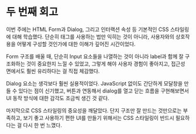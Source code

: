 # 두 번째 회고

이번 주에는 HTML Form과 Dialog, 그리고 인터랙션 속성 등 기본적인 CSS 스타일링에 대해 학습했다. 단순히 태그를 사용하는 법만 익히는 것이 아니라, 사용자와의 상호작용을 어떻게 구성할 것인가에 대한 이해가 깊어진 시간이었다.

Form 구조를 배울 때, 단순히 Input 요소들을 나열하는 것이 아니라 label과 함께 잘 구조화하는 것이 중요한지 느낄 수 있었고, 그렇게 해야 사용자 경험이 좋아지고, 접근성 면에서도 훨씬 유리하다는 걸 직접 체감했다.

Dialog 요소는 생각보다 훨씬 실용적이었다. JavaScript 없이도 간단하게 모달창을 만들 수 있다는 점이 신기했고, 버튼과 연동해서 dialog를 열고 닫는 흐름을 구현해보면서 UI 동작 방식에 대한 감각도 조금씩 생긴 것 같다.

마지막으로 CSS 스타일링의 중요성을 깨달았다. 단지 구조만 잘 만드는 것만으로는 부족하고, 보기 좋고 사용하기 편한 UI를 만들기 위해서는 CSS 스타일링이 반드시 필요하다는 걸 다시 한 번 느꼈다.
